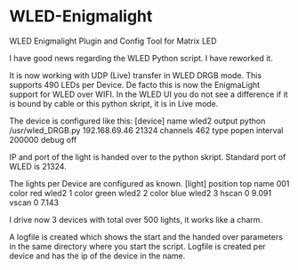 # WLED-Enigmalight
WLED Enigmalight Plugin and Config Tool for Matrix LED

I have good news regarding the WLED Python script. I have reworked it.

It is now working with UDP (Live) transfer in WLED DRGB mode.
This supports 490 LEDs per Device.
De facto this is now the EnigmaLight support for WLED over WIFI.
In the WLED UI you do not see a difference if it is bound by cable or this python skript, it is in Live mode.

The device is configured like this:
[device]
name wled2
output python /usr/wled_DRGB.py 192.168.69.46 21324
channels 462
type popen
interval 200000
debug off

IP and port of the light is handed over to the python skript.
Standard port of WLED is 21324.

The lights per Device are configured as known.
[light]
position top
name 001
color red wled2 1
color green wled2 2
color blue wled2 3
hscan 0 9.091
vscan 0 7.143

I drive now 3 devices with total over 500 lights, it works like a charm.

A logfile is created which shows the start and the handed over parameters in the same directory where you start the script.
Logfile is created per device and has the ip of the device in the name.
